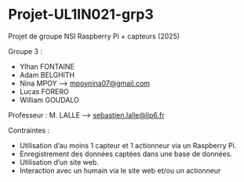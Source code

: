 # Projet-UL1IN021-grp3
Projet de groupe NSI Raspberry Pi + capteurs (2025)

Groupe 3 :
- Ylhan FONTAINE
- Adam BELGHITH
- Nina MPOY --> mpoynina07@gmail.com
- Lucas FORERO
- William GOUDALO

Professeur :
M. LALLE --> sebastien.lalle@lip6.fr

Contraintes :
- Utilisation d’au moins 1 capteur et 1 actionneur via un Raspberry Pi.
- Enregistrement des données captées dans une base de données.
- Utilisation d’un site web.
- Interaction avec un humain via le site web et/ou un actionneur

